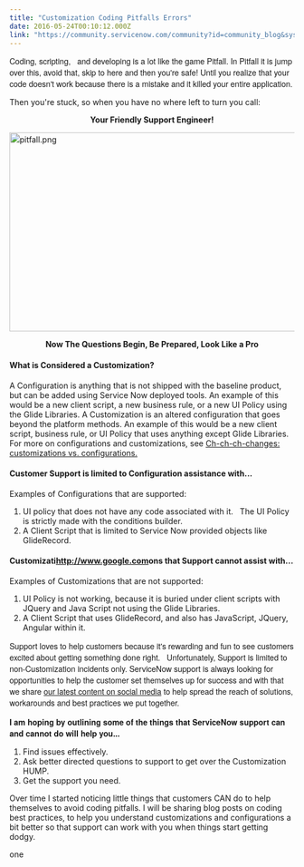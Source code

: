 ```yaml
---
title: "Customization Coding Pitfalls Errors"
date: 2016-05-24T00:10:12.000Z
link: "https://community.servicenow.com/community?id=community_blog&sys_id=f7fca6a5dbd0dbc01dcaf3231f9619f8"
---
```

<p><span style="font-size: 10.5pt; font-family: 'Helvetica Neue';">Coding, scripting,   and developing is a lot like the game Pitfall. In Pitfall it is jump over this, avoid that, skip to here and then you're safe! </span><span style="font-size: 10.5pt; font-family: 'Helvetica Neue';">Until you realize that your code doesn't work because there is a mistake and it killed your entire application.</span></p><p></p><p>Then you're stuck, so when you have no where left to turn you call:</p><p></p><p align="center" style="margin-bottom: .0001pt; text-align: center;"><strong>Your Friendly Support Engineer!</strong></p><p></p><p style="margin-bottom: .0001pt;"><img   alt="pitfall.png" class="image-1 jive-image" src="ea28bfb5dbd05fc068c1fb651f961924.iix" style="line-height: 1.5; width: 620px; height: 351px; display: block; margin-left: auto; margin-right: auto;"/></p><p></p><p align="center" style="margin-bottom: .0001pt; text-align: center;"><strong>Now The Questions Begin, Be Prepared, Look Like a Pro </strong></p><p></p><h4>What is Considered a Customization?</h4><p>A Configuration is anything that is not shipped with the baseline product, but can be added using Service Now deployed tools. An example of this would be a new client script, a new business rule, or a new UI Policy using the Glide Libraries. A Customization is an altered configuration that goes beyond the platform methods. An example of this would be a new client script, business rule, or UI Policy that uses anything except Glide Libraries. For more on configurations and customizations, see <a __default_attr="5324" __jive_macro_name="blogpost" class="jive_macro jive_macro_blogpost" data-orig-content="Ch-ch-ch-changes: customizations vs. configurations." data-renderedposition="658_808.4375_359_16" href="/community?id=community_blog&sys_id=666d2e29dbd0dbc01dcaf3231f96195e" modifiedtitle="true" title="Ch-ch-ch-changes: customizations vs. configurations.">Ch-ch-ch-changes: customizations vs. configurations.</a></p><p align="center"></p><h4>Customer Support is limited to Configuration assistance with...</h4><p>Examples of Configurations that are supported:</p><ol><li>UI policy that does not have any code associated with it.   The UI Policy is strictly made with the conditions builder.</li><li>A Client Script that is limited to Service Now provided objects like GlideRecord.</li></ol><p></p><p></p><h4>Customizati<a title="w.google.com/" href="http://www.google.com/">http://www.google.com</a>ons that Support cannot assist with...</h4><p>Examples of Customizations that are not supported:</p><ol><li>UI Policy is not working, because it is buried under client scripts with JQuery and Java Script not using the Glide Libraries.</li><li>A Client Script that uses GlideRecord, and also has JavaScript, JQuery, Angular within it.</li></ol><p></p><p></p><p style="margin-bottom: .0001pt;"><span style="font-size: 10.5pt; font-family: 'Helvetica Neue';">Support loves to help customers because it's rewarding and fun to see customers excited about getting something done right.   Unfortunately, Support is limited to non-Customization incidents only. ServiceNow support is always looking for opportunities to help the customer set themselves up for success and with that we share <a title="" _jive_internal="true" href="/community?id=community_blog&sys_id=6c3d2ae5dbd0dbc01dcaf3231f96199c">our latest content on social media</a> to help spread the reach of solutions, workarounds and best practices we put together. </span></p><p style="margin-bottom: .0001pt;"></p><p style="margin-bottom: .0001pt;"><span style="font-size: 10.5pt; font-family: 'Helvetica Neue';"><strong>I am hoping by outlining some of the things that ServiceNow support can and cannot do will help you...</strong></span></p><ol><li>Find issues effectively.</li><li>Ask better directed questions to support to get over the Customization HUMP.</li><li>Get the support you need.</li></ol><p></p><p>Over time I started noticing little things that customers CAN do to help themselves to avoid coding pitfalls. I will be sharing blog posts on coding best practices, to help you understand customizations and configurations a bit better so that support can work with you when things start getting dodgy.</p><div onmouseover="">one</div>